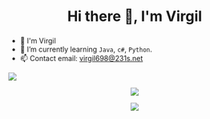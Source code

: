 <h1 align="center">Hi there 👋, I'm Virgil</h1>
<h3 align="center"></h3>

- 🦄 I'm Virgil
- 🌱 I’m currently learning `Java`, `c#`, `Python`.
- 📫 Contact email: virgil698@231s.net

<img src="https://skillicons.dev/icons?i=java,py,cs,dotnet,css,js,ts,git,github&theme=light" />
  
<p align="center"><img align="center" src="https://github-readme-stats.vercel.app/api?username=virgil698&show_icons=true"></p>

<p align="center"><img align="center" src="https://github-readme-stats.vercel.app/api/top-langs/?username=virgil698&layout=compact"></p>
